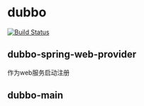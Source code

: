 # dubbo
[![Build Status](https://travis-ci.org/zongzhankui/dubbo.svg?branch=master)](https://travis-ci.org/zongzhankui/dubbo)

## dubbo-spring-web-provider
作为web服务启动注册

## dubbo-main

